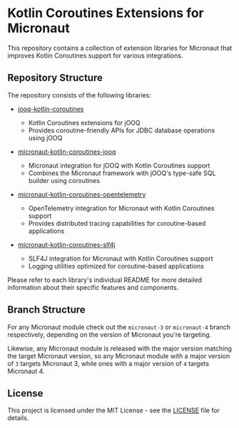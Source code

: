 # Kotlin Coroutines Extensions for Micronaut

This repository contains a collection of extension libraries for Micronaut that improves Kotlin Coroutines support for
various integrations.

## Repository Structure

The repository consists of the following libraries:

- [jooq-kotlin-coroutines](./jooq-kotlin-coroutines/README.md)
    - Kotlin Coroutines extensions for jOOQ
    - Provides coroutine-friendly APIs for JDBC database operations using jOOQ

- [micronaut-kotlin-coroutines-jooq](./micronaut-kotlin-coroutines-jooq/README.md)
    - Micronaut integration for jOOQ with Kotlin Coroutines support
    - Combines the Micronaut framework with jOOQ's type-safe SQL builder using coroutines

- [micronaut-kotlin-coroutines-opentelemetry](./micronaut-kotlin-coroutines-opentelemetry/README.md)
    - OpenTelemetry integration for Micronaut with Kotlin Coroutines support
    - Provides distributed tracing capabilities for coroutine-based applications

- [micronaut-kotlin-coroutines-slf4j](./micronaut-kotlin-coroutines-slf4j/README.md)
    - SLF4J integration for Micronaut with Kotlin Coroutines support
    - Logging utilities optimized for coroutine-based applications

Please refer to each library's individual README for more detailed information about their specific features and
components.

## Branch Structure

For any Micronaut module check out the `micronaut-3` or `micronaut-4` branch respectively, depending on the version of
Micronaut you're targeting.

Likewise, any Micronaut module is released with the major version matching the target Micronaut version, so any
Micronaut module with a major version of `3` targets Micronaut 3, while ones with a major version of `4` targets
Micronaut 4.

## License

This project is licensed under the MIT License - see the [LICENSE](./LICENSE) file for details.

